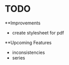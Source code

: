 # TODO

**Improvements

- create stylesheet for pdf

**Upcoming Features

- inconsistencies
- series
